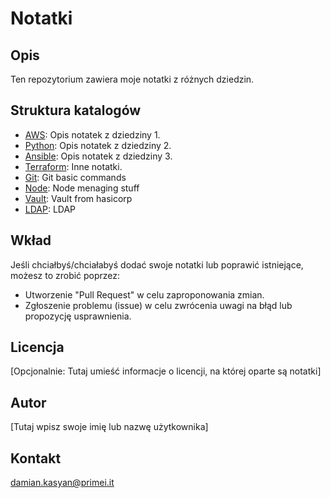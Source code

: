 # Notatki

## Opis

Ten repozytorium zawiera moje notatki z różnych dziedzin.

## Struktura katalogów

- [AWS](./AWS/AWS.md): Opis notatek z dziedziny 1.
- [Python](./Python/Python.md): Opis notatek z dziedziny 2.
- [Ansible](./Ansible/Ansible.md): Opis notatek z dziedziny 3.
- [Terraform](./inne): Inne notatki.
- [Git](./Git/Git.md): Git basic commands
- [Node](./Node/Node.md): Node menaging stuff
- [Vault](./Vault/Vault.md): Vault from hasicorp
- [LDAP](./LDAP/ldap.md): LDAP

## Wkład

Jeśli chciałbyś/chciałabyś dodać swoje notatki lub poprawić istniejące, możesz to zrobić poprzez:
- Utworzenie "Pull Request" w celu zaproponowania zmian.
- Zgłoszenie problemu (issue) w celu zwrócenia uwagi na błąd lub propozycję usprawnienia.

## Licencja

[Opcjonalnie: Tutaj umieść informacje o licencji, na której oparte są notatki]

## Autor

[Tutaj wpisz swoje imię lub nazwę użytkownika]

## Kontakt

damian.kasyan@primei.it